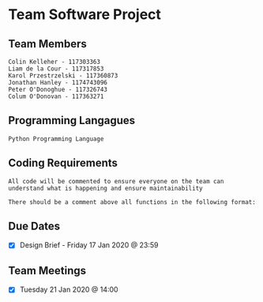 # Team Software Project


## Team Members
    Colin Kelleher - 117303363
    Liam de la Cour - 117317853
    Karol Przestrzelski - 117360873
    Jonathan Hanley - 1174743096
    Peter O'Donoghue - 117326743
    Colum O'Donovan - 117363271
    
## Programming Langagues
    Python Programming Language

## Coding Requirements
    All code will be commented to ensure everyone on the team can understand what is happening and ensure maintainability
    
    There should be a comment above all functions in the following format:
    
 
## Due Dates
- [x] Design Brief - Friday 17 Jan 2020 @ 23:59


## Team Meetings
- [x] Tuesday 21 Jan 2020 @ 14:00
